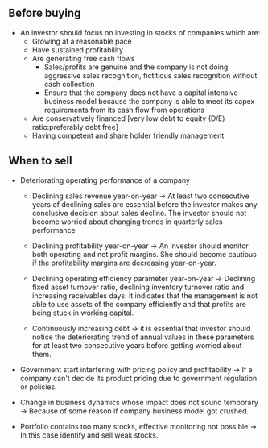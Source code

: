 ## Before buying
- An investor should focus on investing in stocks of companies which are:
  - Growing at a reasonable pace
  - Have sustained profitability
  - Are generating free cash flows
    - Sales/profits are genuine and the company is not doing aggressive sales recognition, fictitious sales recognition 
    without cash collection
    - Ensure that the company does not have a capital intensive business model because the company is able to meet its 
    capex requirements from its cash flow from operations
  - Are conservatively financed [very low debt to equity (D/E) ratio:preferably debt free]
  - Having competent and share holder friendly management
  

## When to sell
- Deteriorating operating performance of a company
  - Declining sales revenue year-on-year -> At least two consecutive years of declining sales are essential before the 
  investor makes any conclusive decision about sales decline. The investor should not become worried about changing 
  trends in quarterly sales performance
    
  - Declining profitability year-on-year -> An investor should monitor both operating and net profit margins. She should
  become cautious if the profitability margins are decreasing year-on-year.

  - Declining operating efficiency parameter year-on-year -> Declining fixed asset turnover ratio, declining inventory 
  turnover ratio and increasing receivables days: it indicates that the management is not able to use assets of the 
  company efficiently and that profits are being stuck in working capital.
  
  - Continuously increasing debt -> it is essential that investor should notice the deteriorating trend of annual values
  in these parameters for at least two consecutive years before getting worried about them.

- Government start interfering with pricing policy and profitability -> If a company can't decide its product pricing due 
to government regulation or policies.

- Change in business dynamics whose impact does not sound temporary -> Because of some reason if company business model 
got crushed.

- Portfolio contains too many stocks, effective monitoring not possible -> In this case identify and sell weak stocks.

  